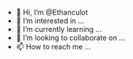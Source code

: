- 👋 Hi, I’m @Ethanculot
- 👀 I’m interested in ...
- 🌱 I’m currently learning ...
- 💞️ I’m looking to collaborate on ...
- 📫 How to reach me ...

<!---
Ethanculot/Ethanculot is a ✨ special ✨ repository because its `README.md` (this file) appears on your GitHub profile.
You can click the Preview link to take a look at your changes.
---ndndnd
>
